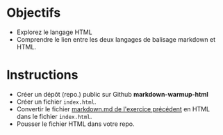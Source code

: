 # Objectifs

* Explorez le langage HTML
* Comprendre le lien entre les deux langages de balisage markdown et HTML.

# Instructions

* Créer un dépôt (repo.) public sur Github **markdown-warmup-html**
* Créer un fichier ```index.html```.
* Convertir le fichier  [markdown.md de l'exercice précédent](https://google.com)  en HTML dans le fichier ```index.html```.
* Pousser le fichier HTML dans votre repo.